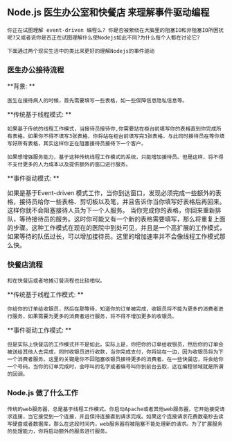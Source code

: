 ## Node.js 医生办公室和快餐店 来理解事件驱动编程

    你正在试图理解 event-driven 编程么? 你是否被萦绕在大脑里的阻塞IO和非阻塞IO所困扰呢?又或者说你是否正在试图理解什么使Nodejs如此不同?为什么每个人都在讨论它?

    下面通过两个现实生活中的类比来更好的理解Nodejs的事件驱动

### 医生办公接待流程

**背景: **

    医生在接待病人的时候，首先需要填写一些表格，如一些保障信息隐私信息等。

**传统基于线程模式: **

    如果基于传统的线程工作模式，当接待员接待你,你需要站在柜台前填写你的表格直到你完成所有表格。如果你不得不填写3张表格，你将站在柜台前填写完3张表格，与此同时接待员在等你填写好所有表格，其实这样你正在阻塞接待员接待下一个客户。
    
    如果想增强服务能力，基于这种传统线程工作模式的系统，只能增加接待员。但是这样，将不得不支付更多的人力成本以及提供额外的窗口进行服务。

**事件驱动模式: **

   如果是基于Event-driven 模式工作，当你到达窗口，发现必须完成一些额外的表格，接待员给你一些表格、剪切板以及笔，并且告诉你当你填写好表格后再回来。这样你就不会阻塞接待人员为下一个人服务。
   当你完成你的表格，你回来重新排队，等待接待员的服务。这时你可能又有一个新的表格需要填写，那么将重复上面的步骤。这种工作模式在现在的医院中到处可见，并且是一个高扩展的工作模式，如果等待的队伍过长，可以增加接待员。这里的增加速率并不会像线程工作模式那么快。

### 快餐店流程

    和在快餐店或者地摊订餐流程也比较相似。

**传统基于线程工作模式: **

    你给你的订单给收银员，然后在那等待，知道你的订单被完成，收银员将不能为更多的消费者进行服务，如果需要为更多的消费者进行服务，将不得不增加更多的收银员。

**事件驱动工作模式: **

    但是实际上快餐店的工作模式并不是如此。实际上是，你把你的订单给收银员，然后你的订单会被送给其他人去完成，同时收银员进行收款，当你完成支付，你将站在一边，因为收银员将为下一个消费者服务。这里的关键是你不回阻塞收银员接待更多的消费者。在一些快餐店，将会给你一个号码，当你的订单完成时，会呼叫的名字或者编号叫你到前台去取，这在编程领域就是所谓的回调。

### Node.js 做了什么工作

    传统的web服务器，总是基于线程工作模式。你启动Apache或者其他web服务器，它开始接受请求连接，当它接受到一个连接，并且保持连接直到请求完成。如果这个连接请求花费数毫秒去读写硬盘或者数据库，那么在这段时间内，web服务器将被阻塞不能处理新的请求。为了扩展服务的处理能力，你将启动额外的服务进行服务。

    













